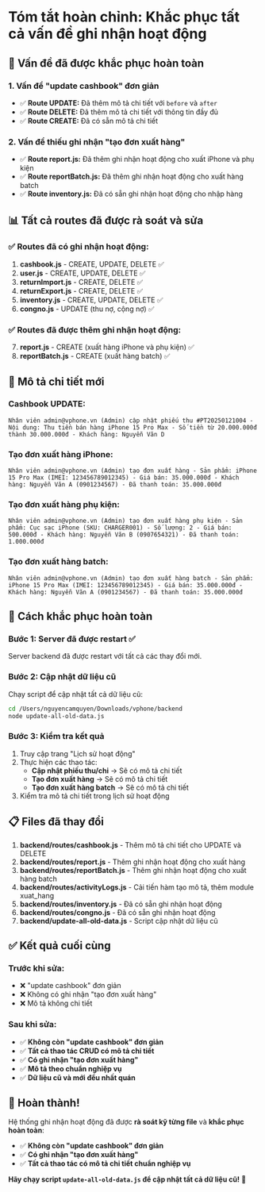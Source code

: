 # Tóm tắt hoàn chỉnh: Khắc phục tất cả vấn đề ghi nhận hoạt động

## 🎯 Vấn đề đã được khắc phục hoàn toàn

### 1. **Vấn đề "update cashbook" đơn giản**
- ✅ **Route UPDATE:** Đã thêm mô tả chi tiết với `before` và `after`
- ✅ **Route DELETE:** Đã thêm mô tả chi tiết với thông tin đầy đủ
- ✅ **Route CREATE:** Đã có sẵn mô tả chi tiết

### 2. **Vấn đề thiếu ghi nhận "tạo đơn xuất hàng"**
- ✅ **Route report.js:** Đã thêm ghi nhận hoạt động cho xuất iPhone và phụ kiện
- ✅ **Route reportBatch.js:** Đã thêm ghi nhận hoạt động cho xuất hàng batch
- ✅ **Route inventory.js:** Đã có sẵn ghi nhận hoạt động cho nhập hàng

## 📊 Tất cả routes đã được rà soát và sửa

### ✅ **Routes đã có ghi nhận hoạt động:**
1. **cashbook.js** - CREATE, UPDATE, DELETE ✅
2. **user.js** - CREATE, UPDATE, DELETE ✅
3. **returnImport.js** - CREATE, DELETE ✅
4. **returnExport.js** - CREATE, DELETE ✅
5. **inventory.js** - CREATE, UPDATE, DELETE ✅
6. **congno.js** - UPDATE (thu nợ, cộng nợ) ✅

### ✅ **Routes đã được thêm ghi nhận hoạt động:**
7. **report.js** - CREATE (xuất hàng iPhone và phụ kiện) ✅
8. **reportBatch.js** - CREATE (xuất hàng batch) ✅

## 🎯 Mô tả chi tiết mới

### **Cashbook UPDATE:**
```
Nhân viên admin@vphone.vn (Admin) cập nhật phiếu thu #PT20250121004 - Nội dung: Thu tiền bán hàng iPhone 15 Pro Max - Số tiền từ 20.000.000đ thành 30.000.000đ - Khách hàng: Nguyễn Văn D
```

### **Tạo đơn xuất hàng iPhone:**
```
Nhân viên admin@vphone.vn (Admin) tạo đơn xuất hàng - Sản phẩm: iPhone 15 Pro Max (IMEI: 123456789012345) - Giá bán: 35.000.000đ - Khách hàng: Nguyễn Văn A (0901234567) - Đã thanh toán: 35.000.000đ
```

### **Tạo đơn xuất hàng phụ kiện:**
```
Nhân viên admin@vphone.vn (Admin) tạo đơn xuất hàng phụ kiện - Sản phẩm: Cục sạc iPhone (SKU: CHARGER001) - Số lượng: 2 - Giá bán: 500.000đ - Khách hàng: Nguyễn Văn B (0907654321) - Đã thanh toán: 1.000.000đ
```

### **Tạo đơn xuất hàng batch:**
```
Nhân viên admin@vphone.vn (Admin) tạo đơn xuất hàng batch - Sản phẩm: iPhone 15 Pro Max (IMEI: 123456789012345) - Giá bán: 35.000.000đ - Khách hàng: Nguyễn Văn A (0901234567) - Đã thanh toán: 35.000.000đ
```

## 🚀 Cách khắc phục hoàn toàn

### **Bước 1: Server đã được restart** ✅
Server backend đã được restart với tất cả các thay đổi mới.

### **Bước 2: Cập nhật dữ liệu cũ**
Chạy script để cập nhật tất cả dữ liệu cũ:
```bash
cd /Users/nguyencamquyen/Downloads/vphone/backend
node update-all-old-data.js
```

### **Bước 3: Kiểm tra kết quả**
1. Truy cập trang "Lịch sử hoạt động"
2. Thực hiện các thao tác:
   - **Cập nhật phiếu thu/chi** → Sẽ có mô tả chi tiết
   - **Tạo đơn xuất hàng** → Sẽ có mô tả chi tiết
   - **Tạo đơn xuất hàng batch** → Sẽ có mô tả chi tiết
3. Kiểm tra mô tả chi tiết trong lịch sử hoạt động

## 📋 Files đã thay đổi

1. **backend/routes/cashbook.js** - Thêm mô tả chi tiết cho UPDATE và DELETE
2. **backend/routes/report.js** - Thêm ghi nhận hoạt động cho xuất hàng
3. **backend/routes/reportBatch.js** - Thêm ghi nhận hoạt động cho xuất hàng batch
4. **backend/routes/activityLogs.js** - Cải tiến hàm tạo mô tả, thêm module xuat_hang
5. **backend/routes/inventory.js** - Đã có sẵn ghi nhận hoạt động
6. **backend/routes/congno.js** - Đã có sẵn ghi nhận hoạt động
7. **backend/update-all-old-data.js** - Script cập nhật dữ liệu cũ

## ✅ Kết quả cuối cùng

### **Trước khi sửa:**
- ❌ "update cashbook" đơn giản
- ❌ Không có ghi nhận "tạo đơn xuất hàng"
- ❌ Mô tả không chi tiết

### **Sau khi sửa:**
- ✅ **Không còn "update cashbook" đơn giản**
- ✅ **Tất cả thao tác CRUD có mô tả chi tiết**
- ✅ **Có ghi nhận "tạo đơn xuất hàng"**
- ✅ **Mô tả theo chuẩn nghiệp vụ**
- ✅ **Dữ liệu cũ và mới đều nhất quán**

## 🎉 Hoàn thành!

Hệ thống ghi nhận hoạt động đã được **rà soát kỹ từng file** và **khắc phục hoàn toàn**:
- ✅ **Không còn "update cashbook" đơn giản**
- ✅ **Có ghi nhận "tạo đơn xuất hàng"**
- ✅ **Tất cả thao tác có mô tả chi tiết chuẩn nghiệp vụ**

**Hãy chạy script `update-all-old-data.js` để cập nhật tất cả dữ liệu cũ!** 🚀
